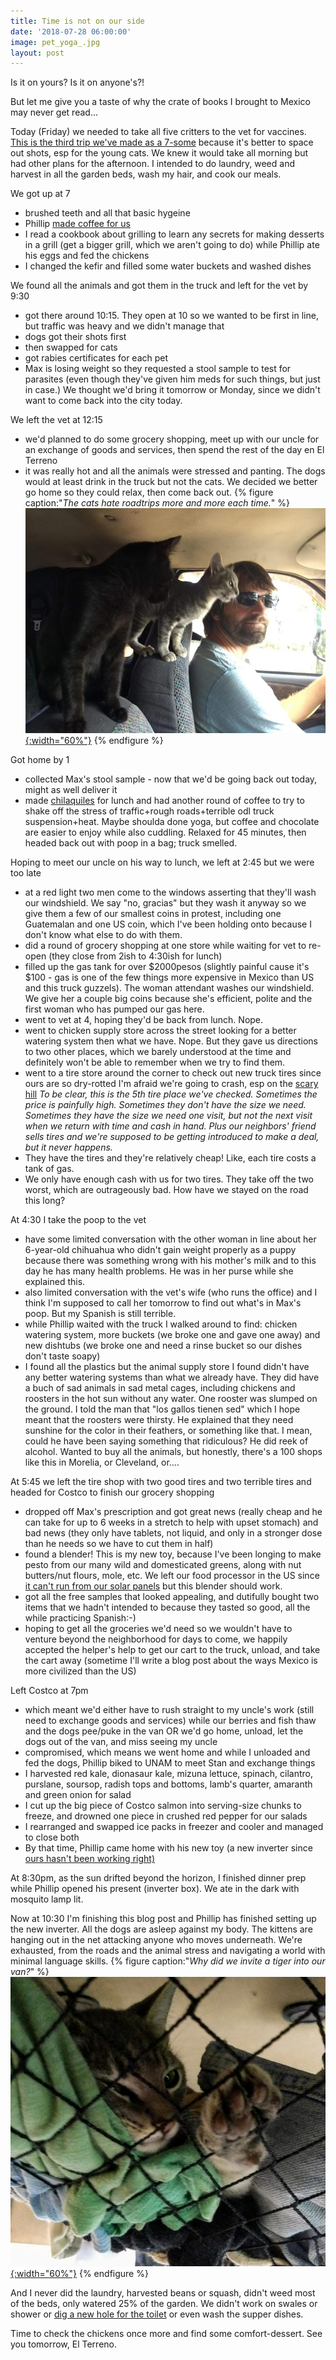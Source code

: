 ```yaml
---
title: Time is not on our side
date: '2018-07-28 06:00:00'
image: pet_yoga_.jpg
layout: post
---
```


Is it on yours? Is it on anyone's?!

But let me give you a taste of why the crate of books I brought to Mexico may never get read...

Today (Friday) we needed to take all five critters to the vet for vaccines. [This is the third trip we've made as a 7-some](https://reverdecer.annalisagross.com/2018/07/09/family-trip/) because it's better to space out shots, esp for the young cats. We knew it would take all morning but had other plans for the afternoon. I intended to do laundry, weed and harvest in all the garden beds, wash my hair, and cook our meals.

We got up at 7
* brushed teeth and all that basic hygeine
* Phillip [made coffee for us](http://reverdecer.annalisagross.com/2018/07/31/how-to-make-coffee-off-grid/)
* I read a cookbook about grilling to learn any secrets for making desserts in a grill (get a bigger grill, which we aren't going to do) while Phillip ate his eggs and fed the chickens
* I changed the kefir and filled some water buckets and washed dishes

We found all the animals and got them in the truck and left for the vet by 9:30
* got there around 10:15. They open at 10 so we wanted to be first in line, but traffic was heavy and we didn't manage that
* dogs got their shots first
* then swapped for cats
* got rabies certificates for each pet
* Max is losing weight so they requested a stool sample to test for parasites (even though they've given him meds for such things, but just in case.) We thought we'd bring it tomorrow or Monday, since we didn't want to come back into the city today.

We left the vet at 12:15
* we'd planned to do some grocery shopping, meet up with our uncle for an exchange of goods and services, then spend the rest of the day en El Terreno
* it was really hot and all the animals were stressed and panting. The dogs would at least drink in the truck but not the cats. We decided we better go home so they could relax, then come back out.
{% figure caption:"*The cats hate roadtrips more and more each time.*" %}
[![](/images/cats_truck_.jpg){:width="60%"}](/images/cats_truck.jpg)
{% endfigure %}

Got home by 1
* collected Max's stool sample - now that we'd be going back out today, might as well deliver it
* made [chilaquiles](https://reverdecer.annalisagross.com/2018/07/04/chilaquiles/) for lunch and had another round of coffee to try to shake off the stress of traffic+rough roads+terrible odl truck suspension+heat. Maybe shoulda done yoga, but coffee and chocolate are easier to enjoy while also cuddling. Relaxed for 45 minutes, then headed back out with poop in a bag;  truck smelled.

Hoping to meet our uncle on his way to lunch, we left at 2:45 but we were too late
* at a red light two men come to the windows asserting that they'll wash our windshield. We say "no, gracias" but they wash it anyway so we give them a few of our smallest coins in protest, including one Guatemalan and one US coin, which I've been holding onto  because I don't know what else to do with them.
* did a round of grocery shopping at one store while waiting for vet to re-open (they close from 2ish to 4:30ish for lunch)
* filled up the gas tank for over $2000pesos (slightly painful cause it's $100 - gas is one of the few things more expensive in Mexico than US and this truck guzzels). The woman attendant washes our windshield. We give her a couple big coins because she's efficient, polite and the first woman who has pumped our gas here.
* went to vet at 4, hoping they'd be back from lunch. Nope.
* went to chicken supply store across the street looking for a better watering system then what we have. Nope. But they gave us directions to two other places, which we barely understood at the time and definitely won't be able to remember when we try to find them.
* went to a tire store around the corner to check out new truck tires since ours are so dry-rotted I'm afraid we're going to crash, esp on the [scary hill](https://reverdecer.annalisagross.com/2018/07/22/the-right-to-roam/)
*To be clear, this is the 5th tire place we've checked. Sometimes the price is painfully high. Sometimes they don't have the size we need. Sometimes they have the size we need one visit, but not the next visit when we return with time and cash in hand. Plus our neighbors' friend sells tires and we're supposed to be getting introduced to make a deal, but it never happens.*
* They have the tires and they're relatively cheap! Like, each tire costs a tank of gas.
* We only have enough cash with us for two tires. They take off the two worst, which are outrageously bad. How have we stayed on the road this long?

At 4:30 I take the poop to the vet
* have some limited conversation with the other woman in line about her 6-year-old chihuahua who didn't gain weight properly as a puppy because there was something wrong with his mother's milk and to this day he has many health problems. He was in her purse while she explained this.
* also limited conversation with the vet's wife (who runs the office) and I think I'm supposed to call her tomorrow to find out what's in Max's poop. But my Spanish is still terrible.
* while Phillip waited with the truck I walked around to find: chicken watering system, more buckets (we broke one and gave one away) and new dishtubs (we broke one and need a rinse bucket so our dishes don't taste soapy)
* I found all the plastics but the animal supply store I found didn't have any better watering systems than what we already have. They did have a buch of sad animals in sad metal cages, including chickens and roosters in the hot sun without any water. One rooster was slumped on the ground. I told the man that "los gallos tienen sed" which I hope meant that the roosters were thirsty. He explained that they need sunshine for the color in their feathers, or something like that. I mean, could he have been saying something that ridiculous? He did reek of alcohol. Wanted to buy all the animals, but honestly, there's a 100 shops like this in Morelia, or Cleveland, or....

At 5:45 we left the tire shop with two good tires and two terrible tires and headed for Costco to finish our grocery shopping
* dropped off Max's prescription and got great news (really cheap and he can take for up to 6 weeks in a stretch to help with upset stomach) and bad news (they only have tablets, not liquid, and only in a stronger dose than he needs so we have to cut them in half)
* found a blender! This is my new toy, because I've been longing to make pesto from our many wild and domesticated greens, along with nut butters/nut flours, mole, etc. We left our food processor in the US since [it can't run from our solar panels](https://reverdecer.annalisagross.com/2018/07/20/electricity/) but this blender should work.
* got all the free samples that looked appealing, and dutifully bought two items that we hadn't intended to because they tasted so good, all the while practicing Spanish:-)
* hoping to get all the groceries we'd need so we wouldn't have to venture beyond the neighborhood for days to come, we happily accepted the helper's help to get our cart to the truck, unload, and take the cart away (sometime I'll write a blog post about the ways Mexico is more civilized than the US)

Left Costco at 7pm
* which meant we'd either have to rush straight to my uncle's work (still need to exchange goods and services) while our berries and fish thaw and the dogs pee/puke in the van OR we'd go home, unload, let the dogs out of the van, and miss seeing my uncle
* compromised, which means we went home and while I unloaded and fed the dogs, Phillip biked to UNAM to meet Stan and exchange things
* I harvested red kale, dionasaur kale, mizuna lettuce, spinach, cilantro, purslane, soursop, radish tops and bottoms, lamb's quarter, amaranth and green onion for salad
* I cut up the big piece of Costco salmon into serving-size chunks to freeze, and drowned one piece in crushed red pepper for our salads
* I rearranged and swapped ice packs in freezer and cooler and managed to close both
* By that time, Phillip came home with his new toy (a new inverter since [ours hasn't been working right)](https://reverdecer.annalisagross.com/2018/07/20/electricity/)

At 8:30pm, as the sun drifted beyond the horizon, I finished dinner prep while Phillip opened his present (inverter box). We ate in the dark with mosquito lamp lit.

Now at 10:30 I'm finishing this blog post and Phillip has finished setting up the new inverter. All the dogs are asleep against my body. The kittens are hanging out in the net attacking anyone who moves underneath. We're exhausted, from the roads and the animal stress and navigating a world with minimal language skills.
{% figure caption:"*Why did we invite a tiger into our van?*" %}
[![](/images/gris_net_.jpg){:width="60%"}](/images/gris_net.jpg)
{% endfigure %}

And I never did the laundry, harvested beans or squash, didn't weed most of the beds, only watered 25% of the garden. We didn't work on swales or shower or [dig a new hole for the toilet](https://reverdecer.annalisagross.com/2018/04/20/pup-tent/) or even wash the supper dishes.

Time to check the chickens once more and find some comfort-dessert. See you tomorrow, El Terreno.
